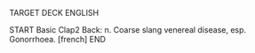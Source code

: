 TARGET DECK
ENGLISH

START
Basic
Clap2
Back: n. Coarse slang venereal disease, esp. Gonorrhoea. [french]
END
